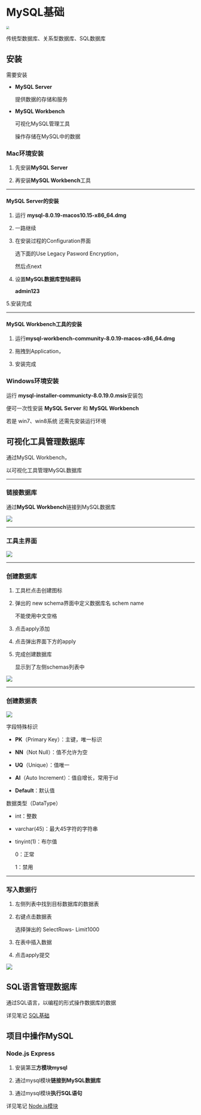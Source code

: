 # MySQL基础

<img src="https://d1.awsstatic.com/asset-repository/products/amazon-rds/1024px-MySQL.ff87215b43fd7292af172e2a5d9b844217262571.png" style="zoom:50%;" />





传统型数据库、关系型数据库、SQL数据库



## 安装

需要安装

- **MySQL Server**

  提供数据的存储和服务

- **MySQL Workbench**

  可视化MySQL管理工具

  操作存储在MySQL中的数据



### Mac环境安装

1. 先安装**MySQL Server**

2. 再安装**MySQL Workbench**工具

---

#### MySQL Server的安装

1. 运行 **mysql-8.0.19-macos10.15-x86_64.dmg**

2. 一路继续

3. 在安装过程的Configuration界面

   选下面的Use Legacy Pasword Encryption，

   然后点next

4. 设置**MySQL数据库登陆密码**

   **admin123**

5.安装完成

---

#### MySQL Workbench工具的安装

1. 运行**mysql-workbench-community-8.0.19-macos-x86_64.dmg**

2. 拖拽到Application，
3. 安装完成



### Windows环境安装

运行 **mysql-installer-communicty-8.0.19.0.msis**安装包

便可一次性安装 **MySQL Server** 和 **MySQL Workbench**

若是 win7、win8系统 还需先安装运行环境







## 可视化工具管理数据库

通过MySQL Workbench，

以可视化工具管理MySQL数据库

---

### 链接数据库

通过**MySQL Workbench**链接到MySQL数据库

![](https://pbs.twimg.com/media/E3c-z70UYAEErJt?format=jpg&name=small)

---

### 工具主界面

![](https://pbs.twimg.com/media/E3dDFBKVIAAawvE?format=jpg&name=small)

---

### 创建数据库

1. 工具栏点击创建图标

2. 弹出的 new schema界面中定义数据库名 schem name

   不能使用中文空格

3. 点击apply添加

4. 点击弹出界面下方的apply

5. 完成创建数据库

   显示到了左侧schemas列表中

![](https://pbs.twimg.com/media/E3dDD9FVcAcfppw?format=jpg&name=small)

---

### 创建数据表

![](https://pbs.twimg.com/media/E3dDCzqVgAUTl-A?format=jpg&name=small)



字段特殊标识

- **PK**（Primary Key）：主键，唯一标识
- **NN**（Not Null）：值不允许为空
- **UQ**（Unique）：值唯一
- **AI**（Auto Increment）：值自增长，常用于id

- **Default**：默认值



数据类型（DataType）

- int：整数

- varchar(45)：最大45字符的字符串

- tinyint(1)：布尔值

  0：正常

  1：禁用

---

### 写入数据行

1. 左侧列表中找到目标数据库的数据表

2. 右键点击数据表

   选择弹出的 SelectRows- Limit1000

3. 在表中插入数据

4. 点击apply提交

![](https://pbs.twimg.com/media/E3dP6OyVEAEgXcT?format=jpg&name=medium)







## SQL语言管理数据库

通过SQL语言，以编程的形式操作数据库的数据

详见笔记 [SQL基础](https://github.com/BlaxBerry/StudyNotes/blob/master/DataBase%E6%95%B0%E6%8D%AE%E5%BA%93/SQL%E5%9F%BA%E7%A1%80.md)







## 项目中操作MySQL

### Node.js Express 

1. 安装第**三方模块mysql**

2. 通过mysql模块**链接到MySQL数据库**
3. 通过mysql模块**执行SQL语句**

详见笔记 [Node.js模块](https://github.com/BlaxBerry/StudyNotes/blob/master/Node.js/Node.js%E5%9F%BA%E7%A1%80.md)





## 

